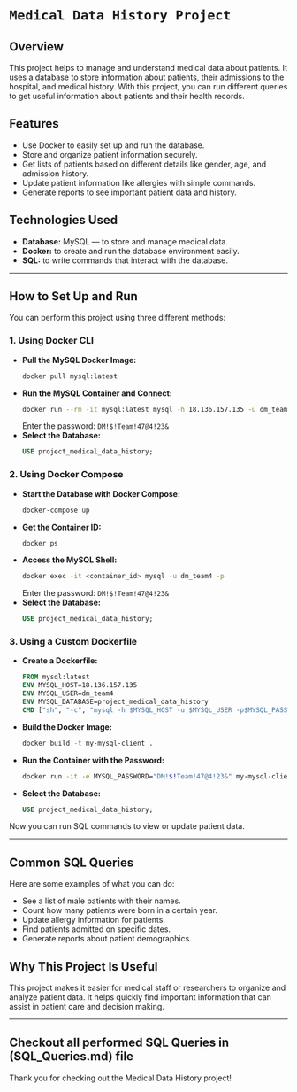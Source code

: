 # `Medical Data History Project`

## Overview
This project helps to manage and understand medical data about patients. It uses a database to store information about patients, their admissions to the hospital, and medical history. With this project, you can run different queries to get useful information about patients and their health records.

## Features
- Use Docker to easily set up and run the database.
- Store and organize patient information securely.
- Get lists of patients based on different details like gender, age, and admission history.
- Update patient information like allergies with simple commands.
- Generate reports to see important patient data and history.

## Technologies Used
- **Database:** MySQL — to store and manage medical data.
- **Docker:** to create and run the database environment easily.
- **SQL:** to write commands that interact with the database.

---

## How to Set Up and Run
You can perform this project using three different methods:

### 1. Using Docker CLI
- **Pull the MySQL Docker Image:**
  ```bash
  docker pull mysql:latest
  ```
- **Run the MySQL Container and Connect:**
  ```bash
  docker run --rm -it mysql:latest mysql -h 18.136.157.135 -u dm_team4 -p
  ```
  Enter the password: `DM!$!Team!47@4!23&`
- **Select the Database:**
  ```sql
  USE project_medical_data_history;
  ```

### 2. Using Docker Compose
- **Start the Database with Docker Compose:**
  ```bash
  docker-compose up
  ```
- **Get the Container ID:**
  ```bash
  docker ps
  ```
- **Access the MySQL Shell:**
  ```bash
  docker exec -it <container_id> mysql -u dm_team4 -p
  ```
  Enter the password: `DM!$!Team!47@4!23&`
- **Select the Database:**
  ```sql
  USE project_medical_data_history;
  ```

### 3. Using a Custom Dockerfile
- **Create a Dockerfile:**
  ```dockerfile
  FROM mysql:latest
  ENV MYSQL_HOST=18.136.157.135
  ENV MYSQL_USER=dm_team4
  ENV MYSQL_DATABASE=project_medical_data_history
  CMD ["sh", "-c", "mysql -h $MYSQL_HOST -u $MYSQL_USER -p$MYSQL_PASSWORD"]
  ```
- **Build the Docker Image:**
  ```bash
  docker build -t my-mysql-client .
  ```
- **Run the Container with the Password:**
  ```bash
  docker run -it -e MYSQL_PASSWORD="DM!$!Team!47@4!23&" my-mysql-client
  ```
- **Select the Database:**
  ```sql
  USE project_medical_data_history;
  ```
Now you can run SQL commands to view or update patient data.

---

## Common SQL Queries
Here are some examples of what you can do:
- See a list of male patients with their names.
- Count how many patients were born in a certain year.
- Update allergy information for patients.
- Find patients admitted on specific dates.
- Generate reports about patient demographics.

## Why This Project Is Useful
This project makes it easier for medical staff or researchers to organize and analyze patient data. It helps quickly find important information that can assist in patient care and decision making.

---

## Checkout all performed SQL Queries in (SQL_Queries.md) file

Thank you for checking out the Medical Data History project!
